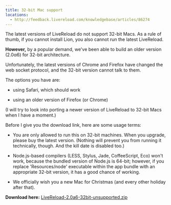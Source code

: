 ```yaml
---
title: 32-bit Mac support
locations:
  - http://feedback.livereload.com/knowledgebase/articles/86274
---
```


The latest versions of LiveReload do not support 32-bit Macs. As a rule of thumb, if you cannot install Lion, you also cannot run the latest LiveReload.

**However,** by a popular demand, we've been able to build an older version (2.0α6) for 32-bit architecture.

Unfortunately, the latest versions of Chrome and Firefox have changed the web socket protocol, and the 32-bit version cannot talk to them.

The options you have are:

*   using Safari, which should work

*   using an older version of Firefox (or Chrome)

(I will try to look into porting a newer version of LiveReload to 32-bit Macs when I have a moment.)

Before I give you the download link, here are some usage terms:

*   You are only allowed to run this on 32-bit machines. When you upgrade, please buy the latest version. (Nothing will prevent you from running it technically, though. And the kill date is disabled too.)
*   Node.js-based compilers (LESS, Stylus, Jade, CoffeeScript, Eco) won't work, because the bundled version of Node.js is 64-bit; however, if you replace 'Resources/node' executable within the app bundle with an appropriate 32-bit version, it has a good chance of working.

*   We officially wish you a new Mac for Christmas (and every other holiday after that).

**Download here:** [LiveReload-2.0a6-32bit-unsupported.zip](http://download.livereload.com/LiveReload-2.0a6-32bit-unsupported.zip)